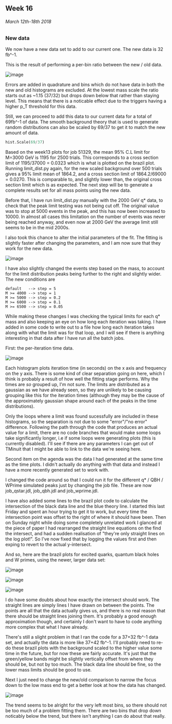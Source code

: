 ## Week 16
###### March 12th-18th 2018

### New data

We now have a new data set to add to our current one. The new data is 32 fb^-1.

This is the result of performing a per-bin ratio between the new / old data.

![image](https://github.com/H4rtland/masters/blob/master/week16/imgs/data_cmp.png "")

Errors are added in quadrature and bins which do not have data in both the new and old
histograms are excluded. At the lowest mass scale the ratio starts out as ~1.15 (37/32)
but drops down below that rather than staying level. This means that there is a noticable effect
due to the triggers having a higher p_T threshold for this data.

Still, we can proceed to add this data to our current data for a total of 69fb^-1 of data.
The smooth background theory that is used to generate random distributions can also
be scaled by 69/37 to get it to match the new amount of data.

```python
hist.Scale(69/37)
```

Based on the week13 plots for job 51329, the mean 95% C.L limit for M=3000 GeV is 1195 for 2500
trials. This corresponds to a cross section limit of 1195/37000 = 0.0323 which is what is
plotted on the brazil plot. Running limit_dist.py again, for the new scaled background
over 500 trials gives a 95% limit mean of 1864.2, and a cross section limit of
1864.2/69000 = 0.0270. This is comparable to, and slightly lower than, the original
cross section limit which is as expected. The next step will be to generate a complete
results set for all mass points using the new data. 

Before that, I have run limit_dist.py manually with the 2000 GeV q\* data, to check that
the peak limit testing was not being cut off. The original value was to stop at 5000 events
in the peak, and this has now been increased to 10000. In almost all cases this limitation
on the number of events was never being reached anyway, and even now at 2000 GeV the average limit
still seems to be in the mid 2000s.

I also took this chance to alter the initial parameters of the fit. The fitting is slightly
faster after changing the parameters, and I am now sure that they work for the new data.

![image](https://github.com/H4rtland/masters/blob/master/week16/imgs/plot-abc1.i1-2000-hist.png "")

I have also slightly changed the events step based on the mass, to account for the limit
distribution peaks being further to the right and slightly wider. The new conditions are

```
default   --> step = 5
M >= 4000 --> step = 1
M >= 5000 --> step = 0.2
M >= 6000 --> step = 0.1
M >= 6500 --> step = 0.05
```

While making these changes I was checking the typical limits for each q\* mass and also
keeping an eye on how long each iteration was taking. I have added in some code to write out
to a file how long each iteration takes along with what the limit was for that loop, and I will
see if there is anything interesting in that data after I have run all the batch jobs.

First: the per-iteration time data. 

![image](https://github.com/H4rtland/masters/blob/master/week16/imgs/times.png "")

Each histogram plots iteration time (in seconds) on the x axis and frequency on the y axis.
There is some kind of clear separation going on here, which I think is probably a result
of how well the fitting stage performs. Why the times are *so* grouped up, I'm not sure.
The limits are distributed as a gaussian as we have already seen, so they are unlikely to
be causing grouping like this for the iteration times (although they may be the cause of the
approximately gaussian shape around each of the peaks in the time distributions).

Only the loops where a limit was found sucessfully are included in these histograms,
so the separation is not due to some "error"/"no error" difference. Following the path through
the code that produces an actual value for a limit, there are no code branches that would
make some loops take significantly longer, i.e if some loops were generating plots
(this is currently disabled). I'll see if there are any parameters I can get out of TMinuit
that I might be able to link to the data we're seeing here.

Second item on the agenda was the data I had generated at the same time as the time plots.
I didn't actually do anything with that data and instead I have a more recently
generated set to work with.

I changed the code around so that I could run it for the different q\* / QBH / WPrime
simulated peaks just by changing the job file. These are now job_qstar.jdl, job_qbh.jdl and
job_wprime.jdl.

I have also added some lines to the brazil plot code to calculate the intersection of the
black data line and the blue theory line. I started this last Friday and spent an hour trying
to get it to work, but every time the intersection point was offset to the right of where it
should have been. Then on Sunday night while doing some completely unrelated work I glanced
at the piece of paper I had rearranged the straight line equations on the find the intersect,
and had a sudden realisation of "they're only straight lines on the log plot!". So I've now
fixed that by logging the values first and then exping to revert to the actual y-intersect.

And so, here are the brazil plots for excited quarks, quantum black holes and W primes,
using the newer, larger data set:

![image](https://github.com/H4rtland/masters/blob/master/week16/imgs/brazil-55841.png "")

![image](https://github.com/H4rtland/masters/blob/master/week16/imgs/brazil-55842.png "")

![image](https://github.com/H4rtland/masters/blob/master/week16/imgs/brazil-55843.png "")

I do have some doubts about how exactly the intersect should work. The straight lines are
simply lines I have drawn on between the points. The points are all that the data
actually gives us, and there is no real reason that there should be straight lines joining
them. It's probably a good enough approximation though, and certainly I don't want to
have to code anything more complex that what I have already.

There's still a slight problem in that I ran the code for a 37+32 fb^-1 data set, and actually
the data is more like 37+42 fb^-1. I'll probably need to re-do these brazil plots with the
background scaled to the higher value some time in the future, but for now these are fairly
accurate. It's just that the green/yellow bands might be slightly vertically offset from
where they should be, but not by too much. The black data line should be fine, so the
lower mass limits should be good to use.

Next I just need to change the new/old comparison to narrow the focus down to the low mass
end to get a better look at how the data has changed.

![image](https://github.com/H4rtland/masters/blob/master/week16/imgs/data_cmp_2.png "")

The trend seems to be alright for the very left most bins, so there should not be
too much of a problem fitting them. There are two bins that drop down noticably below the
trend, but there isn't anything I can do about that really. 
